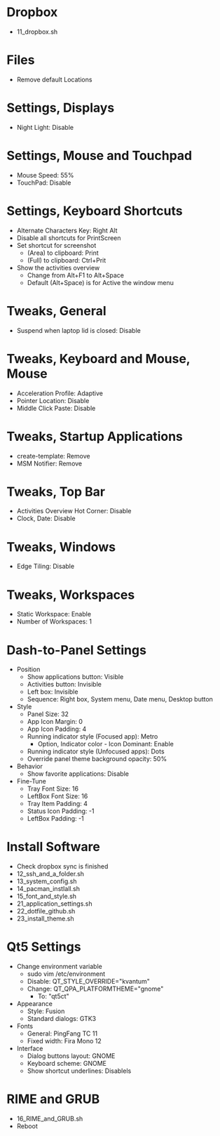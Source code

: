 Dropbox
==================================
 * 11_dropbox.sh

Files
===================================
 * Remove default Locations

Settings, Displays
=======================
 * Night Light: Disable

Settings, Mouse and Touchpad
====================================
 * Mouse Speed: 55%
 * TouchPad: Disable

Settings, Keyboard Shortcuts
===================================
 * Alternate Characters Key: Right Alt
 * Disable all shortcuts for PrintScreen
 * Set shortcut for screenshot
   * (Area) to clipboard: Print
   * (Full) to clipboard: Ctrl+Prit
 * Show the activities overview
   * Change from Alt+F1 to Alt+Space
   * Default (Alt+Space) is for Active the window menu

Tweaks, General
=====================================
 * Suspend when laptop lid is closed: Disable

Tweaks, Keyboard and Mouse, Mouse
=======================================
 * Acceleration Profile: Adaptive
 * Pointer Location: Disable
 * Middle Click Paste: Disable

Tweaks, Startup Applications
=======================================
 * create-template: Remove
 * MSM Notifier: Remove

Tweaks, Top Bar
==========================
 * Activities Overview Hot Corner: Disable
 * Clock, Date: Disable

Tweaks, Windows
===============================
 * Edge Tiling: Disable

Tweaks, Workspaces
=======================
 * Static Workspace: Enable
 * Number of Workspaces: 1

Dash-to-Panel Settings
===========================
 * Position
   * Show applications button: Visible
   * Activities button: Invisible
   * Left box: Invisible
   * Sequence: Right box, System menu, Date menu, Desktop button
 * Style
   * Panel Size: 32
   * App Icon Margin: 0
   * App Icon Padding: 4
   * Running indicator style (Focused app): Metro
     * Option, Indicator color - Icon Dominant: Enable
   * Running indicator style (Unfocused apps): Dots
   * Override panel theme background opacity: 50%
 * Behavior
   * Show favorite applications: Disable
 * Fine-Tune
   * Tray Font Size: 16
   * LeftBox Font Size: 16
   * Tray Item Padding: 4
   * Status Icon Padding: -1
   * LeftBox Padding: -1

Install Software
==================================
 * Check dropbox sync is finished
 * 12_ssh_and_a_folder.sh
 * 13_system_config.sh
 * 14_pacman_instIall.sh
 * 15_font_and_style.sh
 * 21_application_settings.sh
 * 22_dotfile_github.sh
 * 23_install_theme.sh

Qt5 Settings
=====================================
 * Change environment variable
   * sudo vim /etc/environment
   * Disable: QT_STYLE_OVERRIDE="kvantum"
   * Change: QT_QPA_PLATFORMTHEME="gnome"
     * To: "qt5ct"
 * Appearance
   * Style: Fusion
   * Standard dialogs: GTK3
 * Fonts
   * General: PingFang TC 11
   * Fixed width: Fira Mono 12
 * Interface
   * Dialog buttons layout: GNOME
   * Keyboard scheme: GNOME
   * Show shortcut underlines: Disablels

RIME and GRUB
=====================================
 * 16_RIME_and_GRUB.sh
 * Reboot



